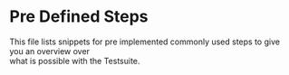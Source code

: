# Pre Defined Steps

This file lists snippets for pre implemented commonly used steps to give you an overview over<br>
what is possible with the Testsuite.
